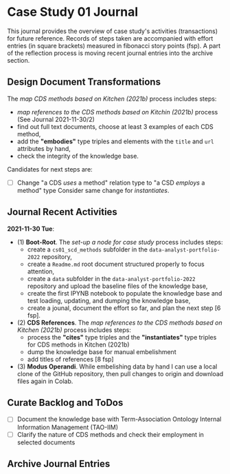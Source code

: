 # Case Study 01 Journal

This journal provides the overview of case study's activities (transactions) for future reference. Records of steps taken are accompanied with effort entries (in square brackets) measured in fibonacci story points (fsp). A part of the reflection process is moving recent journal entries into the archive section.

## Design Document Transformations
The *map CDS methods based on Kitchen (2021b)* process includes steps:
- *map references to the CDS methods based on Kitchin (2021b)* process (See Journal 2021-11-30/2)
- find out full text documents, choose at least 3 examples of each CDS method,
- add the **"embodies"** type triples and elements with the `title` and `url` attributes by hand,
- check the integrity of the knowledge base.

Candidates for next steps are:
- [ ] Change "a CDS *uses* a method" relation type to "a CSD *employs* a method" type Consider same change for *instantiates*.

## Journal Recent Activities
**2021-11-30 Tue**:
- (1) **Boot-Root**. The *set-up a node for case study* process includes steps:
  - create a `cs01_scd_methods` subfolder in the `data-analyst-portfolio-2022` repository,
  - create a `Readme.md` root document structured properly to focus attention,
  - create a `data` subfolder in the `data-analyst-portfolio-2022` repository and upload the baseline files of the knowledge base,
  - create the first IPYNB notebook to populate the knowledge base and test loading, updating, and dumping the knowledge base,
  - create a jounal, document the effort so far, and plan the next step [6 fsp].
- (2) **CDS References**. The *map references to the CDS methods based on Kitchen (2021b)* process includes steps:
  - process the **"cites"** type  triples and the **"instantiates"** type triples for CDS methods in Kitchen (2021b)
  - dump the knowledge base for manual embelishment
  - add titles of references [8 fsp]
- (3) **Modus Operandi**. While embelishing data by hand I can use a local clone of the GitHub repository, then pull changes to origin and download files again in Colab.


## Curate Backlog and ToDos
- [ ] Document the knowledge base with Term-Association Ontology Internal Information Management (TAO-IIM)
- [ ] Clarify the nature of CDS methods and check their employment in selected documents

## Archive Journal Entries
